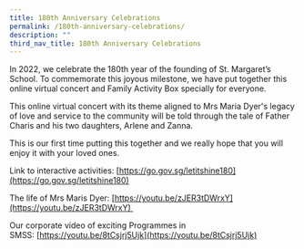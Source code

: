 ```yaml
---
title: 180th Anniversary Celebrations
permalink: /180th-anniversary-celebrations/
description: ""
third_nav_title: 180th Anniversary Celebrations
---
```


In 2022, we celebrate the 180th year of the founding of St. Margaret’s School. To commemorate this joyous milestone, we have put together this online virtual concert and Family Activity Box specially for everyone. 

This online virtual concert with its theme aligned to Mrs Maria Dyer's legacy of love and service to the community will be told through the tale of Father Charis and his two daughters, Arlene and Zanna.

This is our first time putting this together and we really hope that you will enjoy it with your loved ones.

Link to interactive activities: [https://go.gov.sg/letitshine180](https://go.gov.sg/letitshine180)

The life of Mrs Maris Dyer: [https://youtu.be/zJER3tDWrxY](https://youtu.be/zJER3tDWrxY) 

Our corporate video of exciting Programmes in SMSS: [https://youtu.be/8tCsjrj5Ujk](https://youtu.be/8tCsjrj5Ujk)